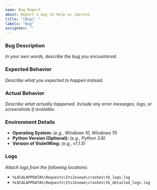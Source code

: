 ```yaml
---
name: Bug Report
about: Report a bug to help us improve.
title: "[Bug]: "
labels: "Bug"
assignees: ""
---
```


### Bug Description

_In your own words, describe the bug you encountered._

### Expected Behavior

_Describe what you expected to happen instead._

### Actual Behavior

_Describe what actually happened. Include any error messages, logs, or screenshots if available._

### Environment Details

- **Operating System:** _(e.g., Windows 10, Windows 11)_
- **Python Version (Optional):** _(e.g., Python 3.8)_
- **Version of VioletWing:** _(e.g., v1.1.5)_

### Logs

_Attach logs from the following locations:_

- `%LOCALAPPDATA%\Requests\ItsJesewe\crashes\tb_logs.log`
- `%LOCALAPPDATA%\Requests\ItsJesewe\crashes\tb_detailed_logs.log`
